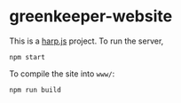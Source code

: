 # greenkeeper-website

This is a [harp.js](http://harpjs.com/) project. To run the server,

```
npm start
```

To compile the site into `www/`:

```
npm run build
```
